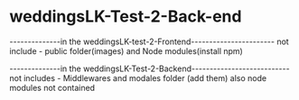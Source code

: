 # weddingsLK-Test-2-Back-end
 
--------------in the weddingsLK-test-2-Frontend-----------------------
not include - public folder(images)
and Node modules(install npm)

--------------in the weddingsLK-Test-2-Backend---------------------------
not includes - Middlewares and modales folder (add them)
also node modules not contained

